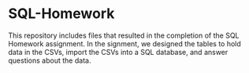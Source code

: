 # SQL-Homework

This repository includes files that resulted in the completion of the SQL Homework assignment.
In the signment, we designed the tables to hold data in the CSVs, import the CSVs into a SQL database, and answer questions about the data.
